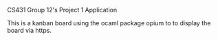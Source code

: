 CS431 Group 12's Project 1 Application

This is a kanban board using the ocaml package opium to to display the board via https.